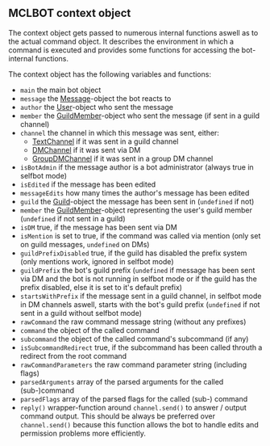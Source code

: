 ## MCLBOT context object

The context object gets passed to numerous internal functions aswell as to the actual command object. It describes the environment in which a command is executed and provides some functions for accessing the bot-internal functions.

The context object has the following variables and functions:

- `main` the main bot object
- `message` the [Message](https://discord.js.org/#/docs/main/master/class/Message)-object the bot reacts to
- `author` the [User](https://discord.js.org/#/docs/main/master/class/User)-object who sent the message
- `member` the [GuildMember](https://discord.js.org/#/docs/main/master/class/GuildMember)-object who sent the message (if sent in a guild channel)
- `channel` the channel in which this message was sent, either:
  - [TextChannel](https://discord.js.org/#/docs/main/master/class/TextChannel) if it was sent in a guild channel
  - [DMChannel](https://discord.js.org/#/docs/main/master/class/DMChannel) if it was sent via DM
  - [GroupDMChannel](https://discord.js.org/#/docs/main/master/class/GroupDMChannel) if it was sent in a group DM channel
- `isBotAdmin` if the message author is a bot administrator (always true in selfbot mode)
- `isEdited` if the message has been edited
- `messageEdits` how many times the author's message has been edited
- `guild` the [Guild](https://discord.js.org/#/docs/main/master/class/Guild)-object the message has been sent in (`undefined` if not)
- `member` the [GuildMember](https://discord.js.org/#/docs/main/master/class/GuildMember)-object representing the user's guild member (`undefined` if not sent in a guild)
- `isDM` true, if the message has been sent via DM
- `isMention` is set to true, if the command was called via mention (only set on guild messages, `undefined` on DMs)
- `guildPrefixDisabled` true, if the guild has disabled the prefix system (only mentions work, ignored in selfbot mode)
- `guildPrefix` the bot's guild prefix (`undefined` if message has been sent via DM and the bot is not running in selfbot mode or if the guild has the prefix disabled, else it is set to it's default prefix)
- `startsWithPrefix` if the message sent in a guild channel, in selfbot mode in DM channels aswell, starts with the bot's guild prefix (`undefined` if not sent in a guild without selfbot mode)
- `rawCommand` the raw command message string (without any prefixes)
- `command` the object of the called command
- `subcommand` the object of the called command's subcommand (if any)
- `isSubcommandRedirect` true, if the subcommand has been called throuth a redirect from the root command
- `rawCommandParameters` the raw command parameter string (including flags)
- `parsedArguments` array of the parsed arguments for the called (sub-)command
- `parsedFlags` array of the parsed flags for the called (sub-) command
- `reply()` wrapper-function around `channel.send()` to answer / output command output. This should be always be preferred over `channel.send()` because this function allows the bot to handle edits and permission problems more efficiently.
